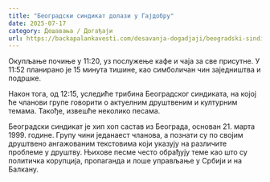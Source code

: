 ```yaml
---
title: "Београдски синдикат долази у Гајдобру"
date: 2025-07-17
category: Дешавања / Догађаји
url: https://backapalankavesti.com/desavanja-dogadjaji/beogradski-sindikat-dolazi-u-gajdobru/
---
```


Окупљање почиње у 11:20, уз послужење кафе и чаја за све присутне. У 11:52 планирано је 15 минута тишине, као симболичан чин заједништва и подршке.

Након тога, од 12:15, уследиће трибина Београдског синдиката, на којој ће чланови групе говорити о актуелним друштвеним и културним темама. Такође, извешће неколико песама.

Београдски синдикат је хип хоп састав из Београда, основан 21. марта 1999. године. Групу чини једанаест чланова, а познати су по својим друштвено ангажованим текстовима који указују на различите проблеме у друштву. Њихове песме често обрађују теме као што су политичка корупција, пропаганда и лоше управљање у Србији и на Балкану.
